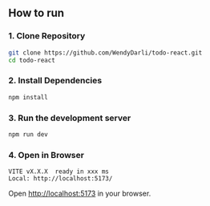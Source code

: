 ## How to run

### 1. Clone Repository
```bash
git clone https://github.com/WendyDarli/todo-react.git
cd todo-react
```

### 2. Install Dependencies
```bash
npm install
```

### 3. Run the development server
```bash
npm run dev
```

### 4. Open in Browser
```
VITE vX.X.X  ready in xxx ms
Local: http://localhost:5173/
```
Open [http://localhost:5173](http://localhost:5173) in your browser.

